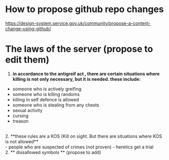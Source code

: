 # How to propose github repo changes
https://design-system.service.gov.uk/community/propose-a-content-change-using-github/
# The laws of the server (propose to edit them)
1.  **in accordance to the antigreif act , there are certain situations where killing is not only necessary, but it is needed. these include:**
- someone who is actively greifing
- someone who is killing randoms
- killing in self defence is allowed 
- someone who is stealing from any chests
- sexual activity
- cursing
- treason
<br>
2.  **these rules are a KOS (Kill on sight. But there are situations where KOS is not allowed**
<br>
- people who are suspected of crimes (not proven)
- heretics get a trial
<br>
2. ** dissallowed symbols **
(propose to add)
